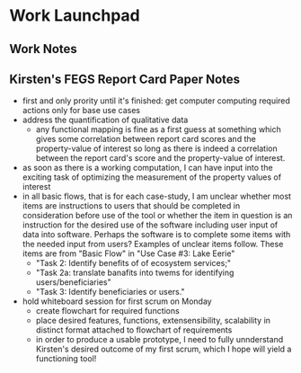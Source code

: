 # Work Launchpad
## Work Notes
## Kirsten's FEGS Report Card Paper Notes
- first and only prority until it's finished: get computer computing required actions only for base use cases
- address the quantification of qualitative data
  * any functional mapping is fine as a first guess at something which gives some correlation between report card scores and the property-value of interest so long as there is indeed a correlation between the report card's score and the property-value of interest.
- as soon as there is a working computation, I can have input into the exciting task of optimizing the measurement of the property values of interest
- in all basic flows, that is for each case-study, I am unclear whether most items are instructions to users that should be completed in consideration before use of the tool or whether the item in question is an instruction for the desired use of the software including user input of data into software. Perhaps the software is to complete some items with the needed input from users? Examples of unclear items follow. These items are from "Basic Flow" in "Use Case #3: Lake Eerie"
  * "Task 2: Identify benefits of of ecosystem services;"
  * "Task 2a: translate banafits into twems for identifying users/beneficiaries"
  * "Task 3: Identify beneficiaries or users."
- hold whiteboard session for first scrum on Monday
  * create flowchart for required functions
  * place desired features, functions, extensensibility, scalability in distinct format attached to flowchart of requirements
  * in order to produce a usable prototype, I need to fully unnderstand Kirsten's desired outcome of my first scrum, which I hope will yield a functioning tool!
